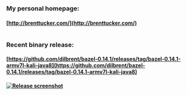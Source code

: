 ### My personal homepage:
#### [http://brenttucker.com/](http://brenttucker.com/)
# 
### Recent binary release:
#### [https://github.com/dilbrent/bazel-0.14.1/releases/tag/bazel-0.14.1-armv7l-kali-java8](https://github.com/dilbrent/bazel-0.14.1/releases/tag/bazel-0.14.1-armv7l-kali-java8)
#### [![Release screenshot](https://user-images.githubusercontent.com/10505790/41519051-9b8e5126-727a-11e8-8a4e-bed72dd5c7e8.png)](https://user-images.githubusercontent.com/10505790/41519051-9b8e5126-727a-11e8-8a4e-bed72dd5c7e8.png)
